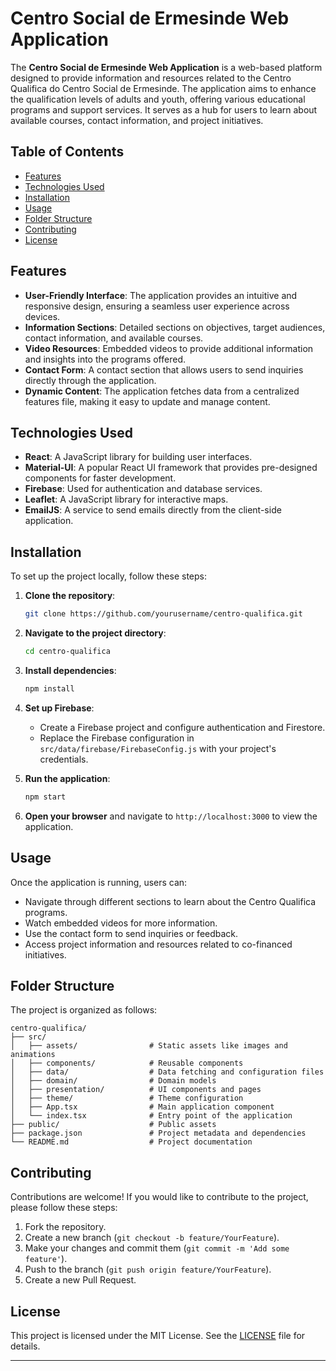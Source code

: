 # Centro Social de Ermesinde Web Application

The **Centro Social de Ermesinde Web Application** is a web-based platform designed to provide information and resources related to the Centro Qualifica do Centro Social de Ermesinde. The application aims to enhance the qualification levels of adults and youth, offering various educational programs and support services. It serves as a hub for users to learn about available courses, contact information, and project initiatives.

## Table of Contents

- [Features](#features)
- [Technologies Used](#technologies-used)
- [Installation](#installation)
- [Usage](#usage)
- [Folder Structure](#folder-structure)
- [Contributing](#contributing)
- [License](#license)

## Features

- **User-Friendly Interface**: The application provides an intuitive and responsive design, ensuring a seamless user experience across devices.
- **Information Sections**: Detailed sections on objectives, target audiences, contact information, and available courses.
- **Video Resources**: Embedded videos to provide additional information and insights into the programs offered.
- **Contact Form**: A contact section that allows users to send inquiries directly through the application.
- **Dynamic Content**: The application fetches data from a centralized features file, making it easy to update and manage content.

## Technologies Used

- **React**: A JavaScript library for building user interfaces.
- **Material-UI**: A popular React UI framework that provides pre-designed components for faster development.
- **Firebase**: Used for authentication and database services.
- **Leaflet**: A JavaScript library for interactive maps.
- **EmailJS**: A service to send emails directly from the client-side application.

## Installation

To set up the project locally, follow these steps:

1. **Clone the repository**:
   ```bash
   git clone https://github.com/yourusername/centro-qualifica.git
   ```

2. **Navigate to the project directory**:
   ```bash
   cd centro-qualifica
   ```

3. **Install dependencies**:
   ```bash
   npm install
   ```

4. **Set up Firebase**:
   - Create a Firebase project and configure authentication and Firestore.
   - Replace the Firebase configuration in `src/data/firebase/FirebaseConfig.js` with your project's credentials.

5. **Run the application**:
   ```bash
   npm start
   ```

6. **Open your browser** and navigate to `http://localhost:3000` to view the application.

## Usage

Once the application is running, users can:

- Navigate through different sections to learn about the Centro Qualifica programs.
- Watch embedded videos for more information.
- Use the contact form to send inquiries or feedback.
- Access project information and resources related to co-financed initiatives.

## Folder Structure

The project is organized as follows:

```
centro-qualifica/
├── src/
│   ├── assets/                # Static assets like images and animations
│   ├── components/            # Reusable components
│   ├── data/                  # Data fetching and configuration files
│   ├── domain/                # Domain models
│   ├── presentation/          # UI components and pages
│   ├── theme/                 # Theme configuration
│   ├── App.tsx                # Main application component
│   └── index.tsx              # Entry point of the application
├── public/                    # Public assets
├── package.json               # Project metadata and dependencies
└── README.md                  # Project documentation
```

## Contributing

Contributions are welcome! If you would like to contribute to the project, please follow these steps:

1. Fork the repository.
2. Create a new branch (`git checkout -b feature/YourFeature`).
3. Make your changes and commit them (`git commit -m 'Add some feature'`).
4. Push to the branch (`git push origin feature/YourFeature`).
5. Create a new Pull Request.

## License

This project is licensed under the MIT License. See the [LICENSE](LICENSE) file for details.

---
